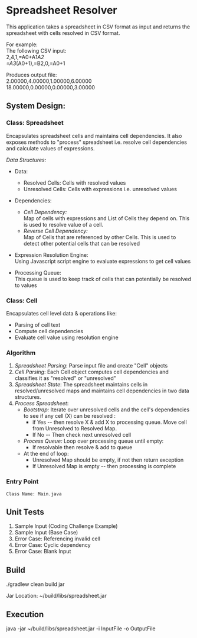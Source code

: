 # Spreadsheet Resolver

This application takes a spreadsheet in CSV format as input and returns the spreadsheet with cells resolved in CSV format.

For	example:<br /> 
The	following CSV input:<br />
2,4,1,=A0+A1*A2<br />
=A3*(A0+1),=B2,0,=A0+1

Produces output	file:<br />
2.00000,4.00000,1.00000,6.00000<br />
18.00000,0.00000,0.00000,3.00000

## System Design:

### Class: Spreadsheet<br />
Encapsulates spreadsheet cells and maintains cell dependencies. It also exposes methods to "process"
spreadsheet i.e. resolve cell dependencies and calculate values of expressions.

*Data Structures:*
* Data: 
    * Resolved Cells: Cells with resolved values
    * Unresolved Cells: Cells with expressions i.e. unresolved values

* Dependencies:
    * *Cell Dependency:* <br/>
        Map of cells with expressions and List of Cells they depend on. This is used to resolve value of a cell.
    * *Reverse Cell Dependency:*<br />
        Map of Cells that are referenced by other Cells. This is used to detect other potential cells that can be resolved
    
* Expression Resolution Engine:<br />
    Using Javascript script engine to evaluate expressions to get cell values

* Processing Queue:<br />
    This queue is used to keep track of cells that can potentially be resolved to values


### Class: Cell<br />
Encapsulates cell level data & operations like:
* Parsing of cell text
* Compute cell dependencies
* Evaluate cell value using resolution engine


### Algorithm
1. *Spreadsheet Parsing*: Parse input file and create "Cell" objects
2. *Cell Parsing*: Each Cell object computes cell dependencies and classifies it as "resolved" or "unresolved"
3. *Spreadsheet State*: The spreadsheet maintains cells in resolved/unresolved maps and maintains cell dependencies in two data structures.
4. *Process Spreadsheet*: 
    * *Bootstrap:* Iterate over unresolved cells and the cell's dependencies to see if any cell (X) can be resolved : 
        * if Yes -- then resolve X & add X to processing queue. Move cell from Unresolved to Resolved Map.
        * If No -- Then check next unresolved cell
    * *Process Queue:* Loop over processing queue until empty:
        * If resolvable then resolve & add to queue
    * At the end of loop:
        * Unresolved Map should be empty, if not then return exception
        * If Unresolved Map is empty -- then processing is complete

### Entry Point
    Class Name: Main.java

## Unit Tests

1. Sample Input (Coding Challenge Example)
2. Sample Input (Base Case)
3. Error Case: Referencing invalid cell
4. Error Case: Cyclic dependency
5. Error Case: Blank Input

## Build

./gradlew clean build jar

Jar Location: ~/build/libs/spreadsheet.jar

## Execution

java -jar ~/build/libs/spreadsheet.jar -i InputFile -o OutputFile
